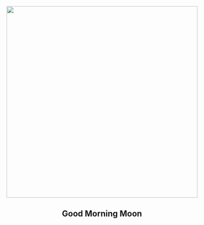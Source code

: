 
<p align="center"><img src="https://apod.nasa.gov/apod/image/2401/HimmlichesDreieckSaarburg_TWAN_mercurybildweb1024.jpg" width="500" height="500"></p>
<h2 align="center"> Good Morning Moon  </h2>
